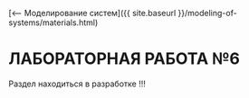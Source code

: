 [⟵ Моделирование систем]({{ site.baseurl }}/modeling-of-systems/materials.html)

# ЛАБОРАТОРНАЯ РАБОТА №6

Раздел находиться в разработке !!!
